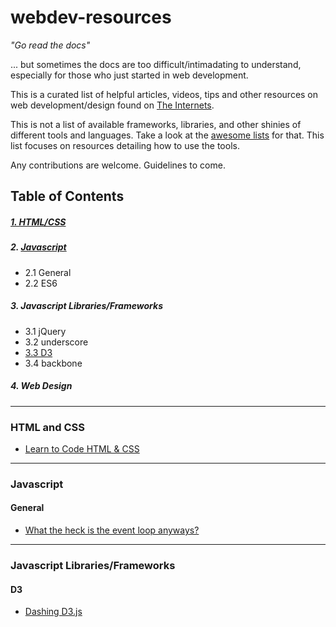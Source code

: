 # webdev-resources
*"Go read the docs"*

... but sometimes the docs are too difficult/intimadating to understand, especially for those who just started in web development.

This is a curated list of helpful articles, videos, tips and other resources on web development/design found on [The Internets](https://en.wikipedia.org/wiki/Internets). 

This is not a list of available frameworks, libraries, and other shinies of different tools and languages. Take a look at the [awesome lists](https://github.com/bayandin/awesome-awesomeness) for that. This list focuses on resources detailing how to use the tools. 

Any contributions are welcome. Guidelines to come.

## Table of Contents

##### [1. HTML/CSS](#html-and-css)

##### 2. [Javascript](#javascript)

  - 2.1 General 
  - 2.2 ES6 

##### 3. Javascript Libraries/Frameworks 

  - 3.1 jQuery
  - 3.2 underscore
  - [3.3 D3](#d3)
  - 3.4 backbone

##### 4. Web Design

---

### HTML and CSS

  - [Learn to Code HTML & CSS](http://learn.shayhowe.com/html-css/)

---

### Javascript

#### General

  - [What the heck is the event loop anyways?](https://www.youtube.com/watch?v=8aGhZQkoFbQ&list=PLyVfgU2gtItg3OOaHEPk5SmqfWHDgRenK&index=1)

---

### Javascript Libraries/Frameworks

#### D3

- [Dashing D3.js](https://www.dashingd3js.com/)
